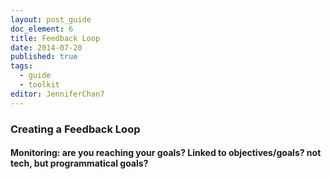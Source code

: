 ```yaml
---
layout: post_guide
doc_element: 6
title: Feedback Loop
date: 2014-07-20
published: true
tags:
  - guide
  - toolkit
editor: JenniferChan7
---
```


### Creating a Feedback Loop

#### Monitoring: are you reaching your goals? Linked to objectives/goals? not tech, but programmatical goals?

